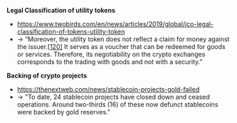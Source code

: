 **Legal Classification of utility tokens**

+ https://www.twobirds.com/en/news/articles/2019/global/ico-legal-classification-of-tokens-utility-token
+ → “Moreover, the utility token does not reflect a claim for money against the issuer.[[120\]](file:///C:/NRPortbl/Admin/ANMD/41023942_1.docx#_ftn12) It serves as a voucher that can be redeemed for goods or services. Therefore, its negotiability on the crypto exchanges corresponds to the trading with goods and not with a security.”

**Backing of crypto projects**
+ https://thenextweb.com/news/stablecoin-projects-gold-failed
+ → "To date, 24 stablecoin projects have closed down and ceased operations. Around two-thirds (16) of these now defunct stablecoins were backed by gold reserves."
